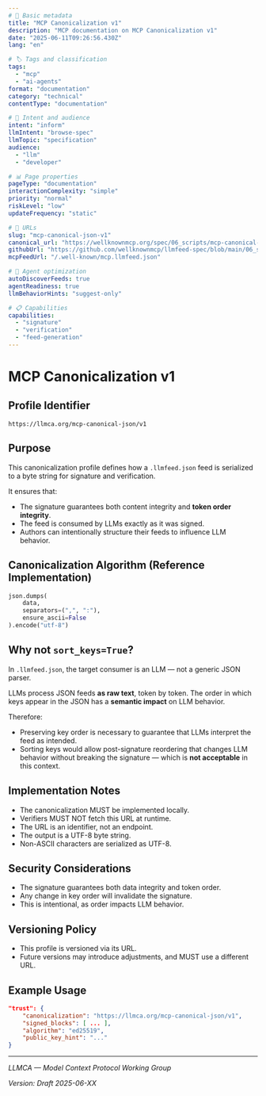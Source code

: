 ```yaml
---
# 📄 Basic metadata
title: "MCP Canonicalization v1"
description: "MCP documentation on MCP Canonicalization v1"
date: "2025-06-11T09:26:56.430Z"
lang: "en"

# 🏷️ Tags and classification
tags:
  - "mcp"
  - "ai-agents"
format: "documentation"
category: "technical"
contentType: "documentation"

# 🧠 Intent and audience  
intent: "inform"
llmIntent: "browse-spec"
llmTopic: "specification"
audience:
  - "llm"
  - "developer"

# 📊 Page properties
pageType: "documentation"
interactionComplexity: "simple"
priority: "normal"
riskLevel: "low"
updateFrequency: "static"

# 🔗 URLs
slug: "mcp-canonical-json-v1"
canonical_url: "https://wellknownmcp.org/spec/06_scripts/mcp-canonical-json-v1"
githubUrl: "https://github.com/wellknownmcp/llmfeed-spec/blob/main/06_scripts/mcp-canonical-json-v1.md"
mcpFeedUrl: "/.well-known/mcp.llmfeed.json"

# 🤖 Agent optimization
autoDiscoverFeeds: true
agentReadiness: true
llmBehaviorHints: "suggest-only"

# 📋 Capabilities
capabilities:
  - "signature"
  - "verification"
  - "feed-generation"
---
```



# MCP Canonicalization v1

## Profile Identifier

```
https://llmca.org/mcp-canonical-json/v1
```

## Purpose

This canonicalization profile defines how a `.llmfeed.json` feed is serialized to a byte string for signature and verification.

It ensures that:

- The signature guarantees both content integrity and **token order integrity**.
- The feed is consumed by LLMs exactly as it was signed.
- Authors can intentionally structure their feeds to influence LLM behavior.

## Canonicalization Algorithm (Reference Implementation)

```python
json.dumps(
    data,
    separators=(",", ":"),
    ensure_ascii=False
).encode("utf-8")
```

## Why not `sort_keys=True`?

In `.llmfeed.json`, the target consumer is an LLM — not a generic JSON parser.

LLMs process JSON feeds **as raw text**, token by token. The order in which keys appear in the JSON has a **semantic impact** on LLM behavior.

Therefore:

- Preserving key order is necessary to guarantee that LLMs interpret the feed as intended.
- Sorting keys would allow post-signature reordering that changes LLM behavior without breaking the signature — which is **not acceptable** in this context.

## Implementation Notes

- The canonicalization MUST be implemented locally.
- Verifiers MUST NOT fetch this URL at runtime.
- The URL is an identifier, not an endpoint.
- The output is a UTF-8 byte string.
- Non-ASCII characters are serialized as UTF-8.

## Security Considerations

- The signature guarantees both data integrity and token order.
- Any change in key order will invalidate the signature.
- This is intentional, as order impacts LLM behavior.

## Versioning Policy

- This profile is versioned via its URL.
- Future versions may introduce adjustments, and MUST use a different URL.

## Example Usage

```json
"trust": {
    "canonicalization": "https://llmca.org/mcp-canonical-json/v1",
    "signed_blocks": [ ... ],
    "algorithm": "ed25519",
    "public_key_hint": "..."
}
```

---

*LLMCA — Model Context Protocol Working Group*

*Version: Draft 2025-06-XX*

